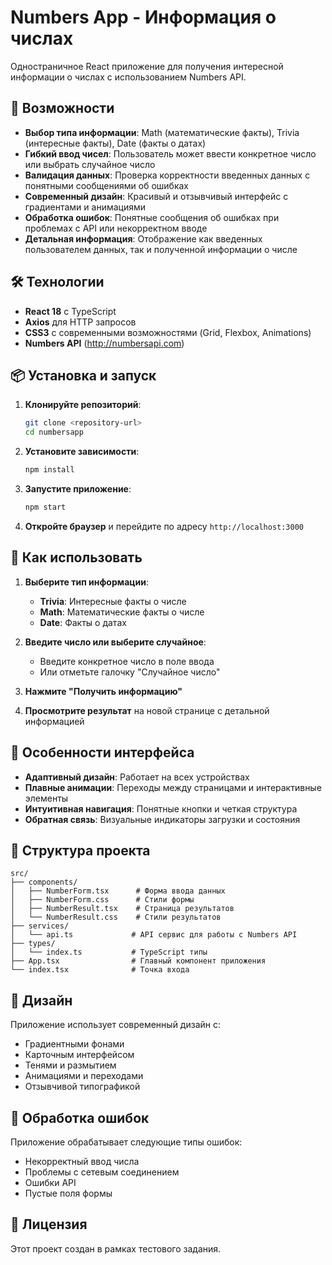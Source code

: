 # Numbers App - Информация о числах

Одностраничное React приложение для получения интересной информации о числах с использованием Numbers API.

## 🚀 Возможности

- **Выбор типа информации**: Math (математические факты), Trivia (интересные факты), Date (факты о датах)
- **Гибкий ввод чисел**: Пользователь может ввести конкретное число или выбрать случайное число
- **Валидация данных**: Проверка корректности введенных данных с понятными сообщениями об ошибках
- **Современный дизайн**: Красивый и отзывчивый интерфейс с градиентами и анимациями
- **Обработка ошибок**: Понятные сообщения об ошибках при проблемах с API или некорректном вводе
- **Детальная информация**: Отображение как введенных пользователем данных, так и полученной информации о числе

## 🛠 Технологии

- **React 18** с TypeScript
- **Axios** для HTTP запросов
- **CSS3** с современными возможностями (Grid, Flexbox, Animations)
- **Numbers API** (http://numbersapi.com)

## 📦 Установка и запуск

1. **Клонируйте репозиторий**:

   ```bash
   git clone <repository-url>
   cd numbersapp
   ```

2. **Установите зависимости**:

   ```bash
   npm install
   ```

3. **Запустите приложение**:

   ```bash
   npm start
   ```

4. **Откройте браузер** и перейдите по адресу `http://localhost:3000`

## 🎯 Как использовать

1. **Выберите тип информации**:

   - **Trivia**: Интересные факты о числе
   - **Math**: Математические факты о числе
   - **Date**: Факты о датах

2. **Введите число или выберите случайное**:

   - Введите конкретное число в поле ввода
   - Или отметьте галочку "Случайное число"

3. **Нажмите "Получить информацию"**

4. **Просмотрите результат** на новой странице с детальной информацией

## 📱 Особенности интерфейса

- **Адаптивный дизайн**: Работает на всех устройствах
- **Плавные анимации**: Переходы между страницами и интерактивные элементы
- **Интуитивная навигация**: Понятные кнопки и четкая структура
- **Обратная связь**: Визуальные индикаторы загрузки и состояния

## 🔧 Структура проекта

```
src/
├── components/
│   ├── NumberForm.tsx      # Форма ввода данных
│   ├── NumberForm.css      # Стили формы
│   ├── NumberResult.tsx    # Страница результатов
│   └── NumberResult.css    # Стили результатов
├── services/
│   └── api.ts             # API сервис для работы с Numbers API
├── types/
│   └── index.ts           # TypeScript типы
├── App.tsx                # Главный компонент приложения
└── index.tsx              # Точка входа
```

## 🎨 Дизайн

Приложение использует современный дизайн с:

- Градиентными фонами
- Карточным интерфейсом
- Тенями и размытием
- Анимациями и переходами
- Отзывчивой типографикой

## 🚨 Обработка ошибок

Приложение обрабатывает следующие типы ошибок:

- Некорректный ввод числа
- Проблемы с сетевым соединением
- Ошибки API
- Пустые поля формы

## 📄 Лицензия

Этот проект создан в рамках тестового задания.
